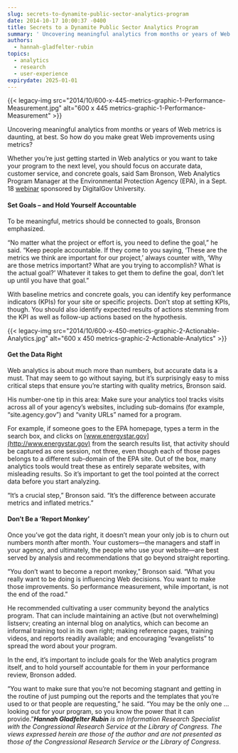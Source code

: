 ```yaml
---
slug: secrets-to-dynamite-public-sector-analytics-program
date: 2014-10-17 10:00:37 -0400
title: Secrets to a Dynamite Public Sector Analytics Program
summary: ' Uncovering meaningful analytics from months or years of Web metrics is daunting, at best. So how do you make great Web improvements using metrics? Whether you’re just getting started in Web analytics or you want to take your program to the next level, you should focus on'
authors:
  - hannah-gladfelter-rubin
topics:
  - analytics
  - research
  - user-experience
expirydate: 2025-01-01
---
```


{{< legacy-img src="2014/10/600-x-445-metrics-graphic-1-Performance-Measurement.jpg" alt="600 x 445 metrics-graphic-1-Performance-Measurement" >}}

Uncovering meaningful analytics from months or years of Web metrics is daunting, at best. So how do you make great Web improvements using metrics?

Whether you’re just getting started in Web analytics or you want to take your program to the next level, you should focus on accurate data, customer service, and concrete goals, said Sam Bronson, Web Analytics Program Manager at the Environmental Protection Agency (EPA), in a Sept. 18 [webinar](http://www.youtube.com/watch?v=v_tkV8A8Co4&list=UU5V8jrK77-8gsa9RL_taG9A) sponsored by DigitalGov University.

#### Set Goals – and Hold Yourself Accountable

To be meaningful, metrics should be connected to goals, Bronson emphasized.

“No matter what the project or effort is, you need to define the goal,” he said. “Keep people accountable. If they come to you saying, ‘These are the metrics we think are important for our project,’ always counter with, ‘Why are those metrics important? What are you trying to accomplish? What is the actual goal?’ Whatever it takes to get them to define the goal, don’t let up until you have that goal.”

With baseline metrics and concrete goals, you can identify key performance indicators (KPIs) for your site or specific projects. Don’t stop at setting KPIs, though. You should also identify expected results of actions stemming from the KPI as well as follow-up actions based on the hypothesis.

{{< legacy-img src="2014/10/600-x-450-metrics-graphic-2-Actionable-Analytics.jpg" alt="600 x 450 metrics-graphic-2-Actionable-Analytics" >}}

#### Get the Data Right

Web analytics is about much more than numbers, but accurate data is a must. That may seem to go without saying, but it’s surprisingly easy to miss critical steps that ensure you’re starting with quality metrics, Bronson said.

His number-one tip in this area: Make sure your analytics tool tracks visits across all of your agency’s websites, including sub-domains (for example, “site.agency.gov”) and “vanity URLs” named for a program.

For example, if someone goes to the EPA homepage, types a term in the search box, and clicks on [www.energystar.gov](http://www.energystar.gov) from the search results list, that activity should be captured as one session, not three, even though each of those pages belongs to a different sub-domain of the EPA site. Out of the box, many analytics tools would treat these as entirely separate websites, with misleading results. So it’s important to get the tool pointed at the correct data before you start analyzing.

“It’s a crucial step,” Bronson said. “It’s the difference between accurate metrics and inflated metrics.”

#### Don’t Be a ‘Report Monkey’

Once you&#8217;ve got the data right, it doesn&#8217;t mean your only job is to churn out numbers month after month. Your customers—the managers and staff in your agency, and ultimately, the people who use your website—are best served by analysis and recommendations that go beyond straight reporting.

“You don’t want to become a report monkey,” Bronson said. “What you really want to be doing is influencing Web decisions. You want to make those improvements. So performance measurement, while important, is not the end of the road.”

He recommended cultivating a user community beyond the analytics program. That can include maintaining an active (but not overwhelming) listserv; creating an internal blog on analytics, which can become an informal training tool in its own right; making reference pages, training videos, and reports readily available; and encouraging “evangelists” to spread the word about your program.

In the end, it’s important to include goals for the Web analytics program itself, and to hold yourself accountable for them in your performance review, Bronson added.

“You want to make sure that you’re not becoming stagnant and getting in the routine of just pumping out the reports and the templates that you’re used to or that people are requesting,” he said. “You may be the only one … looking out for your program, so you know the power that it can provide.”_**Hannah Gladfelter Rubin** is an Information Research Specialist with the Congressional Research Service at the Library of Congress. The views expressed herein are those of the author and are not presented as those of the Congressional Research Service or the Library of Congress._
